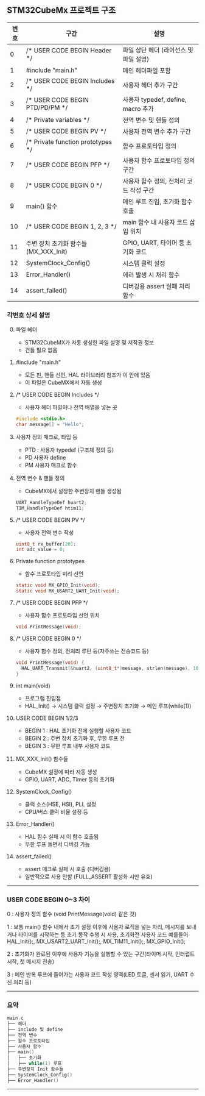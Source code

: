 ## STM32CubeMx 프로젝트 구조 

|번호|구간|	설명|
|-|-|-|
0|/* USER CODE BEGIN Header */|	파일 상단 헤더 (라이선스 및 파일 설명)|
1|#include "main.h"|	메인 헤더파일 포함|
2|/* USER CODE BEGIN Includes */|	사용자 헤더 추가 구간|
3|/* USER CODE BEGIN PTD/PD/PM */|사용자 typedef, define, macro 추가|
4|/* Private variables */|	전역 변수 및 핸들 정의|
5|/* USER CODE BEGIN PV */|	사용자 전역 변수 추가 구간|
6|/* Private function prototypes */|	함수 프로토타입 정의|
7|/* USER CODE BEGIN PFP */|	사용자 함수 프로토타입 정의 구간|
8|/* USER CODE BEGIN 0 */|	사용자 함수 정의, 전처리 코드 작성 구간|
9|main() 함수|	메인 루프 진입, 초기화 함수 호출|
10|/* USER CODE BEGIN 1, 2, 3 */|	main 함수 내 사용자 코드 삽입 위치|
11|주변 장치 초기화 함수들 (MX_XXX_Init)|	GPIO, UART, 타이머 등 초기화 코드|
12|SystemClock_Config()|	시스템 클럭 설정|
13|Error_Handler()|	에러 발생 시 처리 함수|
14|assert_failed()|	디버깅용 assert 실패 처리 함수|

### 각번호 상세 설명 
0. 파일 헤더
    - STM32CubeMX가 자동 생성한 파일 설명 및 저작권 정보
    - 건들 필요 없음  
1. #include "main.h"
    - 모든 핀, 핸들 선언, HAL 라이브러리 참조가 이 안에 있음
    - 이 파일은 CubeMX에서 자동 생성
 
2. /* USER CODE BEGIN Includes */
    - 사용자 헤더 파일이나 전역 배열을 넣는 곳
    ```c
    #include <stdio.h>
    char message[] = "Hello";
    ```
   
3. 사용자 정의 매크로, 타입 등
    - PTD : 사용자 typedef (구조체 정의 등)
    - PD	사용자 define
    - PM	사용자 매크로 함수
   
4. 전역 변수 & 핸들 정의
    - CubeMX에서 설정한 주변장치 핸들 생성됨
    ```c
    UART_HandleTypeDef huart2;
    TIM_HandleTypeDef htim11;
    ```
   
5. /* USER CODE BEGIN PV */
    - 사용자 전역 변수 작성
    ```c
    uint8_t rx_buffer[20];
    int adc_value = 0;
    ```
    
6. Private function prototypes
    - 함수 프로토타입 미리 선언
    ```c
    static void MX_GPIO_Init(void);
    static void MX_USART2_UART_Init(void);
    ```
7. /* USER CODE BEGIN PFP */
    - 사용자 함수 프로토타입 선언 위치
    ```c
    void PrintMessage(void);
    ```
    
8. /* USER CODE BEGIN 0 */
    - 사용자 함수 정의, 전처리 루틴 등(자주쓰는 전송코드 등) 
    ```c
    void PrintMessage(void) {
      HAL_UART_Transmit(&huart2, (uint8_t*)message, strlen(message), 100);
    }
    ```
    
9. int main(void)
    - 프로그램 진입점
    - HAL_Init() → 시스템 클럭 설정 → 주변장치 초기화 → 메인 루프(while(1))
    
10. USER CODE BEGIN 1/2/3
    - BEGIN 1 :	HAL 초기화 전에 실행할 사용자 코드
    - BEGIN 2 : 주변 장치 초기화 후, 무한 루프 전
    - BEGIN 3 : 무한 루프 내부 사용자 코드
    
11. MX_XXX_Init() 함수들
    - CubeMX 설정에 따라 자동 생성
    - GPIO, UART, ADC, Timer 등의 초기화
    
12. SystemClock_Config()
    - 클럭 소스(HSE, HSI), PLL 설정
    - CPU/버스 클럭 비율 설정 등
    
13. Error_Handler()
    - HAL 함수 실패 시 이 함수 호출됨
    - 무한 루프 돌면서 디버깅 가능
    
14. assert_failed()
    - assert 매크로 실패 시 호출 (디버깅용)
    - 일반적으로 사용 안함 (FULL_ASSERT 활성화 시만 유효)
***
### USER CODE BEGIN 0~3 차이
0 : 사용자 정의 함수 (void PrintMessage(void) 같은 것)

1 : 보통 main() 함수 내에서 초기 설정 이후에 사용자 로직을 넣는 자리, 메시지를 보내거나 타이머를 시작하는 등 초기 동작 수행 시 사용, 초기화전 사용자 코드 예를들어 HAL_Init();, MX_USART2_UART_Init();, MX_TIM11_Init();, MX_GPIO_Init();  

2 : 초기화가 완료된 이후에 사용자 기능을 실행할 수 있는 구간(타이머 시작, 인터럽트 시작, 첫 메시지 전송)

3 : 메인 반복 루프에 들어가는 사용자 코드 작성 영역(LED 토글, 센서 읽기, UART 수신 처리 등)
***
### 요약
```c
main.c
├── 헤더
├── include 및 define
├── 전역 변수
├── 함수 프로토타입
├── 사용자 함수
├── main()
│   ├── 초기화
│   ├── while(1) 루프
├── 주변장치 Init 함수들
├── SystemClock_Config()
├── Error_Handler()
```
***
